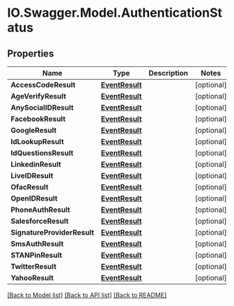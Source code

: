# IO.Swagger.Model.AuthenticationStatus
## Properties

Name | Type | Description | Notes
------------ | ------------- | ------------- | -------------
**AccessCodeResult** | [**EventResult**](EventResult.md) |  | [optional] 
**AgeVerifyResult** | [**EventResult**](EventResult.md) |  | [optional] 
**AnySocialIDResult** | [**EventResult**](EventResult.md) |  | [optional] 
**FacebookResult** | [**EventResult**](EventResult.md) |  | [optional] 
**GoogleResult** | [**EventResult**](EventResult.md) |  | [optional] 
**IdLookupResult** | [**EventResult**](EventResult.md) |  | [optional] 
**IdQuestionsResult** | [**EventResult**](EventResult.md) |  | [optional] 
**LinkedinResult** | [**EventResult**](EventResult.md) |  | [optional] 
**LiveIDResult** | [**EventResult**](EventResult.md) |  | [optional] 
**OfacResult** | [**EventResult**](EventResult.md) |  | [optional] 
**OpenIDResult** | [**EventResult**](EventResult.md) |  | [optional] 
**PhoneAuthResult** | [**EventResult**](EventResult.md) |  | [optional] 
**SalesforceResult** | [**EventResult**](EventResult.md) |  | [optional] 
**SignatureProviderResult** | [**EventResult**](EventResult.md) |  | [optional] 
**SmsAuthResult** | [**EventResult**](EventResult.md) |  | [optional] 
**STANPinResult** | [**EventResult**](EventResult.md) |  | [optional] 
**TwitterResult** | [**EventResult**](EventResult.md) |  | [optional] 
**YahooResult** | [**EventResult**](EventResult.md) |  | [optional] 

[[Back to Model list]](../README.md#documentation-for-models) [[Back to API list]](../README.md#documentation-for-api-endpoints) [[Back to README]](../README.md)

